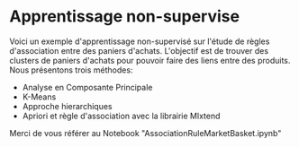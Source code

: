 # Apprentissage non-supervise
Voici un exemple d'apprentissage non-supervisé sur l'étude de règles d'association entre des paniers d'achats. L'objectif est de trouver des clusters de paniers d'achats pour pouvoir faire des liens entre des produits. Nous présentons trois méthodes:
- Analyse en Composante Principale
- K-Means
- Approche hierarchiques
- Apriori et règle d'association avec la librairie Mlxtend

Merci de vous référer au Notebook "AssociationRuleMarketBasket.ipynb"
